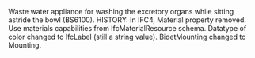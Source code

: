 Waste water appliance for washing the excretory organs while sitting astride the bowl (BS6100). HISTORY: In IFC4, Material property removed. Use materials capabilities from IfcMaterialResource schema. Datatype of color changed to IfcLabel (still a string value). BidetMounting changed to Mounting.
